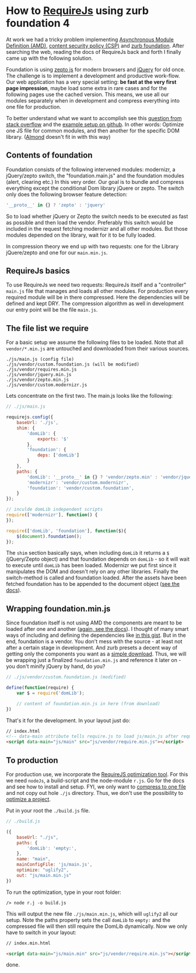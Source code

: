 # How to [RequireJs](http://requirejs.org/) using zurb foundation 4

​At work we had a tricky problem implementing [Asynchronous Module Definition (AMD)](https://github.com/amdjs/amdjs-api/wiki/AMD), [content security policy (CSP)](http://www.html5rocks.com/en/tutorials/security/content-security-policy/) and [zurb foundation](http://foundation.zurb.com/). After searching the web, reading the docs of RequireJs back and forth I finally came up with the following solution.

Foundation is using [zepto js](http://zeptojs.com/) for modern browsers and [jQuery](http://jquery.com/) for old once. The challenge is to implement a development and productive work-flow. Our web application has a very special setting: **be fast at the very first page impression**, maybe load some extra in rare cases and for the following pages use the cached version. This means, we use all our modules separately when in development and compress everything into one file for production.

To better understand what we want to accomplish see this [question from stack overflow](http://stackoverflow.com/questions/17035609/most-efficient-multipage-requirejs-and-almond-setup) and the [example setup on github](https://github.com/cloudchen/requirejs-bundle-examples). In other words: Optimize one JS file for common modules, and then another for the specific DOM library. ([Almond](https://github.com/jrburke/almond) doesn't fit in with this way)


## Contents of foundation

Foundation consists of the following intervened modules: modernizr, a jQuery/zepto switch, the "foundation.main.js" and the foundation modules (alert, clearing etc.) In this very order. Our goal is to bundle and compress everything except the conditional Dom library jQuere or zepto. The switch only does the following browser feature detection: 

```javascript
'__proto__' in {} ? 'zepto' : 'jquery'
```

So to load whether jQuery or Zepto the switch needs to be executed as fast as possible and then load the vendor. Preferably this switch would be included in the request fetching modernizr and all other modules. But those modules depended on the library, wait for it to be fully loaded.

In compression theory we end up with two requests: one for the Library jQuere/zepto and one for our `main.min.js`.

 
## RequireJs basics

To use RequireJs we need two requests: RequireJs itself and a "controller" `main.js` file that manages and loads all other modules. For production every required module will be in there compressed. Here the dependencies will be defined and kept DRY. The compression algorithm as well in development our entry point will be the file `main.js`.


## The file list we require

For a basic setup we assume the following files to be loaded. Note that all `vendor/*.min.js` are untouched and downloaded from their various sources. 

	./js/main.js (config file)
	./js/vendor/custom.foundation.js (will be modified)
	./js/vendor/requires.min.js	
	./js/vendor/jquery.min.js
	./js/vendor/zepto.min.js
	./js/vendor/custom.modernizr.js

Lets concentrate on the first two. The main.js looks like the following:

```javascript
// ./js/main.js

requirejs.config({
	baseUrl: './js',
	shim: {
		'domLib': {
			exports: '$'
		},
		'foundation': {
			deps: ['domLib']
		}
	},
	paths: {
		'domLib': '__proto__' in {} ? 'vendor/zepto.min' : 'vendor/jquery.min',
		'modernizr': 'vendor/custom.modernizr',
		'foundation': 'vendor/custom.foundation',
	}
});

// inculde domLib independent scripts
require(['modernizr'], function() {
});

require(['domLib', 'foundation'], function($){
	$(document).foundation();
});
```

The `shim` section basically says, when including `domLib` it returns a `$` (jQuery/Zepto object) and that foundation depends on `domLib` - so it will wait to execute until `domLib` has been loaded. Modernizr we put first since it manipulates the DOM and doesn't rely on any other libraries. Finally the switch-method is called and foundation loaded. After the assets have been fetched foundation has to be appended to the document object ([see the docs](http://foundation.zurb.com/docs/javascript.html)).


## Wrapping foundation.min.js

Since foundation itself is not using AMD the components are meant to be loaded after one and another ([again, see the docs](http://foundation.zurb.com/docs/javascript.html)). I thought of many smart ways of including and defining the dependencies like [in this gist](https://gist.github.com/cheapsteak/5205777). But in the end, foundation is a vendor. You don't mess with the source - at least not after a certain stage in development. And zurb presets a decent way of getting only the components you want as a [simple download](http://foundation.zurb.com/download.php). Thus, we will be wrapping just a finalized `foundation.min.js` and reference it later on - you don't minify jQuery by hand, do you? 


```javascript
// ./js/vendor/custom.foundation.js (modified)

define(function(require) {
	var $ = require('domLib');

	// content of foundation.min.js in here (from download)
})
```

That's it for the development. In your layout just do:

```html
// index.html
<!-- data-main attribute tells require.js to load js/main.js after require.js loads. -->
<script data-main="js/main" src="js/vendor/require.min.js"></script>
```


## To production

For production use, we incorporate the [RequireJS optimization tool](http://requirejs.org/docs/optimization.html). For this we need `nodeJs`, a build-script and the node-module `r.js`. Go for the docs and see how to install and setup. FYI, we only want to [compress to one file](http://requirejs.org/docs/optimization.html#onejs) and not copy out hole `./js` directory. Thus, we don't use the possibility to [optimize a project](http://requirejs.org/docs/optimization.html#wholeproject).

Put in your root the `./build.js` file. 

```javascript
// ./build.js

({
    baseUrl: "./js",
    paths: {
        'domLib': 'empty:',
    },
    name: "main",
	mainConfigFile: 'js/main.js',
	optimize: "uglify2",
    out: "js/main.min.js"
})
```

To run the optimization, type in your root folder:

	/> node r.j -o build.js 

This will output the new file `./js/main.min.js`, which will `uglify2` all our setup. Note the paths property sets the call `domLib` to `empty:` and the compressed file will then still require the DomLib dynamically. Now we only have to switch in your layout:

```html
// index.min.html

<script data-main="js/main.min" src="js/vendor/require.min.js"></script>
```

done.